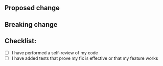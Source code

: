 <!--
  You are amazing! Thanks for contributing to the project!
  Please, DO NOT DELETE ANY TEXT from this template!
-->

## Proposed change

<!--
  Please include a summary of the changes and link to any related issues.
  Please also include relevant motivation and context.
-->

## Breaking change

<!--
  Does this PR introduce any breaking changes?
  What changes might users need to make in their application due to this PR?
-->

## Checklist:

- [ ] I have performed a self-review of my code
- [ ] I have added tests that prove my fix is effective or that my feature works
